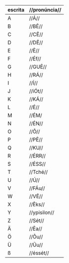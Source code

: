 | escrita | //pronúncia// |  
|---------|---------------|  
|A | //Á// |   
|B | //BÊ// |   
|C | //CÊ// |   
|D | //DÊ// |   
|E | //Ê// |   
|F | //Éf// |   
|G | //GUÊ// |    
|H | //RÁ// |    
|I | //Í// |  
|J | //iÓt// |  
|K | //KÁ// |  
|L | //É// |   
|M | //ÉM/ |  
|N | //ÉN// |    
|O | //Ô// |   
|P | //PÊ// |  
|Q | //KU// |   
|R | //ÉRR// |  
|S | //ÉSS// |  
|T | //Tché// |   
|U | //Ú// |   
|V | //FÁu// |   
|W | //VÊ// |   
|X | //Êks// |  
|Y | //ypisilon// |    
|Z | //Sét// |   
|Ä | //Êa// |   
|Ö | //Ôu// |   
|Ü | //Ûu// |   
|ß | //éssét// | 
